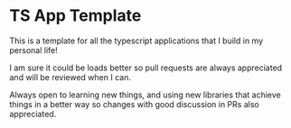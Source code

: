 # TS App Template

This is a template for all the typescript applications that I build in my personal life!

I am sure it could be loads better so pull requests are always appreciated and will be reviewed when I can.

Always open to learning new things, and using new libraries that achieve things in a better way so changes with good discussion in PRs also appreciated.
